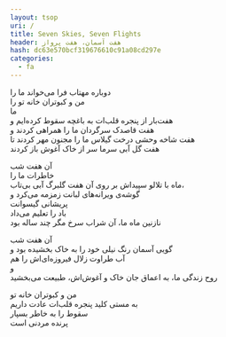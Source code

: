 ```yaml
---
layout: tsop
uri: /
title: Seven Skies, Seven Flights
header: هفت آسمان، هفت پرواز
hash: dc63e570bcf319676610c91a08cd297e
categories:
  - fa 
---
```


دوباره مهتاب فرا می‌خواند ما را  
من و کبوتران خانه تو را  
ما  
هفت‌بار از پنجره قلب‌ات به باغچه سقوط کرده‌ایم و  
هفت قاصدک سرگردان ما را همراهی کردند و  
هفت شاخه وحشی درخت گیلاس ما را مجنون مهر کردند تا  
هفت گل آبی سرما سر از خاک آغوش باز کردند  
 
آن هفت شب  
خاطرات ما را  
ماه با تلالو سپیداش بر روی آن هفت گلبرگ آبی بی‌تاب،  
گوشه‌ی ویرانه‌های لبانت زمزمه می‌کرد و  
پریشانی گیسوانت  
باد را تعلیم می‌داد  
نازنین ماه ما، آن شراب سرخ مگر چند ساله بود  
 
آن هفت شب  
گویی آسمان رنگ نیلی خود را به خاک بخشیده بود و  
آب طراوت زلال فیروزه‌ای‌اش را هم  
و  
روح زندگی ما، به اعماق جان خاک و آغوش‌اش، طبیعت می‌بخشید  
 
من و کبوتران خانه تو  
به مستی کلید پنجره قلب‌ات عادت داریم  
سقوط را به خاطر بسپار  
پرنده مردنی است
